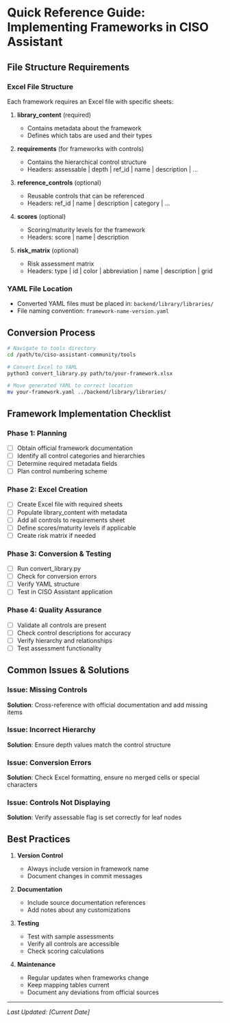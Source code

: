 # Quick Reference Guide: Implementing Frameworks in CISO Assistant

## File Structure Requirements

### Excel File Structure
Each framework requires an Excel file with specific sheets:

1. **library_content** (required)
   - Contains metadata about the framework
   - Defines which tabs are used and their types

2. **requirements** (for frameworks with controls)
   - Contains the hierarchical control structure
   - Headers: assessable | depth | ref_id | name | description | ...

3. **reference_controls** (optional)
   - Reusable controls that can be referenced
   - Headers: ref_id | name | description | category | ...

4. **scores** (optional)
   - Scoring/maturity levels for the framework
   - Headers: score | name | description

5. **risk_matrix** (optional)
   - Risk assessment matrix
   - Headers: type | id | color | abbreviation | name | description | grid

### YAML File Location
- Converted YAML files must be placed in: `backend/library/libraries/`
- File naming convention: `framework-name-version.yaml`

## Conversion Process

```bash
# Navigate to tools directory
cd /path/to/ciso-assistant-community/tools

# Convert Excel to YAML
python3 convert_library.py path/to/your-framework.xlsx

# Move generated YAML to correct location
mv your-framework.yaml ../backend/library/libraries/
```

## Framework Implementation Checklist

### Phase 1: Planning
- [ ] Obtain official framework documentation
- [ ] Identify all control categories and hierarchies
- [ ] Determine required metadata fields
- [ ] Plan control numbering scheme

### Phase 2: Excel Creation
- [ ] Create Excel file with required sheets
- [ ] Populate library_content with metadata
- [ ] Add all controls to requirements sheet
- [ ] Define scores/maturity levels if applicable
- [ ] Create risk matrix if needed

### Phase 3: Conversion & Testing
- [ ] Run convert_library.py
- [ ] Check for conversion errors
- [ ] Verify YAML structure
- [ ] Test in CISO Assistant application

### Phase 4: Quality Assurance
- [ ] Validate all controls are present
- [ ] Check control descriptions for accuracy
- [ ] Verify hierarchy and relationships
- [ ] Test assessment functionality

## Common Issues & Solutions

### Issue: Missing Controls
**Solution**: Cross-reference with official documentation and add missing items

### Issue: Incorrect Hierarchy
**Solution**: Ensure depth values match the control structure

### Issue: Conversion Errors
**Solution**: Check Excel formatting, ensure no merged cells or special characters

### Issue: Controls Not Displaying
**Solution**: Verify assessable flag is set correctly for leaf nodes

## Best Practices

1. **Version Control**
   - Always include version in framework name
   - Document changes in commit messages

2. **Documentation**
   - Include source documentation references
   - Add notes about any customizations

3. **Testing**
   - Test with sample assessments
   - Verify all controls are accessible
   - Check scoring calculations

4. **Maintenance**
   - Regular updates when frameworks change
   - Keep mapping tables current
   - Document any deviations from official sources

---
*Last Updated: [Current Date]*
